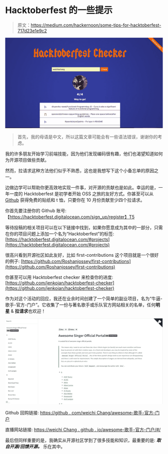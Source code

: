 # Hacktoberfest 的一些提示

> 原文：<https://medium.com/hackernoon/some-tips-for-hacktoberfest-717d23e1e9c2>

![](img/45d69c955b64cb6c6ca1919d71064982.png)

> 首先，我的母语是中文，所以这篇文章可能会有一些语法错误，谢谢你的考虑。

我的许多朋友开始学习前端技能，因为他们发现编码很有趣，他们也渴望知道如何为开源项目做些贡献。

然而，拉请求这种方法他们似乎不熟悉，这也是我想写下这个小备忘单的原因之一。

边做边学可以帮助你更高效地实现一件事，对开源的贡献也是如此。幸运的是，一年一度的 Hacktoberfest 是初学者开始 OSS 之旅的友好方式。你甚至可以从 [Github](https://hackernoon.com/tagged/github) 获得免费的贴纸和 t 恤，只要你在 10 月份贡献至少四个拉请求。

你首先要注册你的 Github 账号:【https://hacktoberfest.digitalocean.com/sign_up/register】T5

等待投稿的相关项目可以在以下链接中找到，如果你愿意成为其中的一部分，只需在你的项目问题上添加一个名为“Hacktoberfest”的标签:
[https://hacktoberfest.digitalocean.com/#projects](https://hacktoberfest.digitalocean.com/#projects)

很高兴看到开源社区如此友好，比如 first-contributions 这个项目就是一个很好的例子:
[https://github.com/Roshanjossey/first-contributions](https://github.com/Roshanjossey/first-contributions)

你甚至可以用 Hacktoberfest checker 来检查你的进度:
[https://github.com/jenkoian/hacktoberfest-checker](https://github.com/jenkoian/hacktoberfest-checker)

作为对这个活动的回应，我还在业余时间创建了一个简单的副业项目，名为“牛逼-歌手-官方-门户”。它收集了一份与著名歌手或乐队官方网站相关的名单，任何**明星** & **拉请求**也欢迎！

![](img/f664151579fa3a9dda13a77a6dd8f70f.png)

Github 回购链接:
[https://github . com/weichi Chang/awesome-歌手-官方-门户](https://github.com/WeiChiaChang/awesome-singer-official-portal)

直播网站链接:
[https://weichi Chang . github . io/awesome-歌手-官方-门户/#/](https://weichiachang.github.io/awesome-singer-official-portal/#/)

最后但同样重要的是，我确实从开源社区学到了很多技能和知识，最重要的是: ***取自开源/回馈开源。*** 乐在其中。